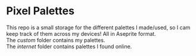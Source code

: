 # Pixel Palettes
This repo is a small storage for the different palettes I made/used, so I cam keep track of them across my devices! All in Aseprite format.  
The *custom* folder contains my palettes.  
The *internet* folder contains palettes I found online.
